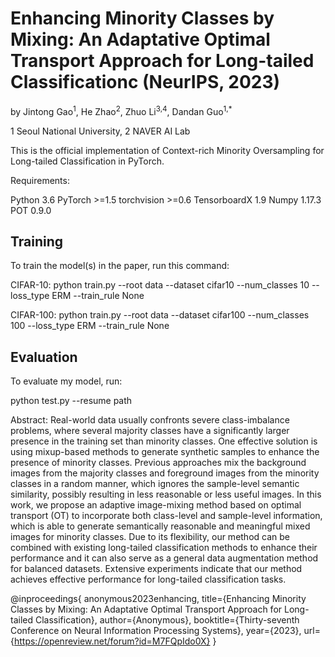 # Enhancing Minority Classes by Mixing: An Adaptative Optimal Transport Approach for Long-tailed Classificationc (NeurIPS, 2023)

by Jintong Gao<sup>1</sup>, He Zhao<sup>2</sup>, Zhuo Li<sup>3,4</sup>, Dandan Guo<sup>1,*</sup>

1 Seoul National University, 2 NAVER AI Lab

This is the official implementation of Context-rich Minority Oversampling for Long-tailed Classification in PyTorch.

Requirements:

Python 3.6  PyTorch >=1.5  torchvision >=0.6  TensorboardX 1.9  Numpy 1.17.3  POT 0.9.0

## Training

To train the model(s) in the paper, run this command:

CIFAR-10:
python train.py --root data --dataset cifar10 --num_classes 10 --loss_type ERM --train_rule None

CIFAR-100:
python train.py --root data --dataset cifar100 --num_classes 100 --loss_type ERM --train_rule None

## Evaluation

To evaluate my model, run:

python test.py --resume path 

Abstract: Real-world data usually confronts severe class-imbalance problems, where several majority classes have a significantly larger presence in the training set than minority classes. One effective solution is using mixup-based methods to generate synthetic samples to enhance the presence of minority classes. Previous approaches mix the background images from the majority classes and foreground images from the minority classes in a random manner, which ignores the sample-level semantic similarity, possibly resulting in less reasonable or less useful images. In this work, we propose an adaptive image-mixing method based on optimal transport (OT) to incorporate both class-level and sample-level information, which is able to generate semantically reasonable and meaningful mixed images for minority classes. Due to its flexibility, our method can be combined with existing long-tailed classification methods to enhance their performance and it can also serve as a general data augmentation method for balanced datasets. Extensive experiments indicate that our method achieves effective performance for long-tailed classification tasks.

@inproceedings{
anonymous2023enhancing,
title={Enhancing Minority Classes by Mixing: An Adaptative Optimal Transport Approach for Long-tailed Classification},
author={Anonymous},
booktitle={Thirty-seventh Conference on Neural Information Processing Systems},
year={2023},
url={https://openreview.net/forum?id=M7FQpIdo0X}
}
